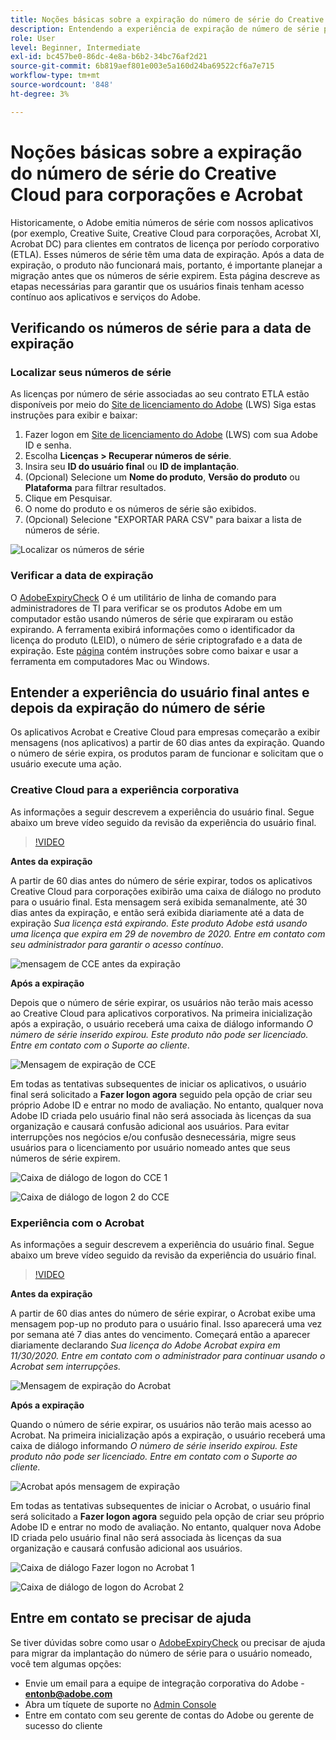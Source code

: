 ```yaml
---
title: Noções básicas sobre a expiração do número de série do Creative Cloud para corporações e Acrobat
description: Entendendo a experiência de expiração de número de série para Creative Cloud para corporações e Acrobat
role: User
level: Beginner, Intermediate
exl-id: bc457be0-86dc-4e8a-b6b2-34bc76af2d21
source-git-commit: 6b819aef801e003e5a160d24ba69522cf6a7e715
workflow-type: tm+mt
source-wordcount: '848'
ht-degree: 3%

---
```


# Noções básicas sobre a expiração do número de série do Creative Cloud para corporações e Acrobat

Historicamente, o Adobe emitia números de série com nossos aplicativos (por exemplo, Creative Suite, Creative Cloud para corporações, Acrobat XI, Acrobat DC) para clientes em contratos de licença por período corporativo (ETLA). Esses números de série têm uma data de expiração. Após a data de expiração, o produto não funcionará mais, portanto, é importante planejar a migração antes que os números de série expirem. Esta página descreve as etapas necessárias para garantir que os usuários finais tenham acesso contínuo aos aplicativos e serviços do Adobe.

## Verificando os números de série para a data de expiração

### Localizar seus números de série

As licenças por número de série associadas ao seu contrato ETLA estão disponíveis por meio do [Site de licenciamento do Adobe](https://licensing.adobe.com/) (LWS) Siga estas instruções para exibir e baixar:

1. Fazer logon em [Site de licenciamento do Adobe](https://licensing.adobe.com/) (LWS) com sua Adobe ID e senha.
1. Escolha **Licenças > Recuperar números de série**.
1. Insira seu **ID do usuário final** ou **ID de implantação**.
1. (Opcional) Selecione um **Nome do produto**, **Versão do produto** ou **Plataforma** para filtrar resultados.
1. Clique em Pesquisar.
1. O nome do produto e os números de série são exibidos.
1. (Opcional) Selecione &quot;EXPORTAR PARA CSV&quot; para baixar a lista de números de série.

![Localizar os números de série](assets/retrieveserialnumbers.png)

### Verificar a data de expiração

O [AdobeExpiryCheck](https://helpx.adobe.com/enterprise/kb/volume-license-expiration-check.html) O é um utilitário de linha de comando para administradores de TI para verificar se os produtos Adobe em um computador estão usando números de série que expiraram ou estão expirando. A ferramenta exibirá informações como o identificador da licença do produto (LEID), o número de série criptografado e a data de expiração. Este [página](https://helpx.adobe.com/enterprise/kb/volume-license-expiration-check.html) contém instruções sobre como baixar e usar a ferramenta em computadores Mac ou Windows.

## Entender a experiência do usuário final antes e depois da expiração do número de série

Os aplicativos Acrobat e Creative Cloud para empresas começarão a exibir mensagens (nos aplicativos) a partir de 60 dias antes da expiração. Quando o número de série expira, os produtos param de funcionar e solicitam que o usuário execute uma ação.

### Creative Cloud para a experiência corporativa

As informações a seguir descrevem a experiência do usuário final. Segue abaixo um breve vídeo seguido da revisão da experiência do usuário final.

>[!VIDEO](https://video.tv.adobe.com/v/331746?hidetitle=true)

**Antes da expiração**

A partir de 60 dias antes do número de série expirar, todos os aplicativos Creative Cloud para corporações exibirão uma caixa de diálogo no produto para o usuário final. Esta mensagem será exibida semanalmente, até 30 dias antes da expiração, e então será exibida diariamente até a data de expiração *Sua licença está expirando. Este produto Adobe está usando uma licença que expira em 29 de novembro de 2020. Entre em contato com seu administrador para garantir o acesso contínuo*.

![mensagem de CCE antes da expiração](assets/cceexpiring.png)

**Após a expiração**

Depois que o número de série expirar, os usuários não terão mais acesso ao Creative Cloud para aplicativos corporativos. Na primeira inicialização após a expiração, o usuário receberá uma caixa de diálogo informando *O número de série inserido expirou. Este produto não pode ser licenciado. Entre em contato com o Suporte ao cliente*.

![Mensagem de expiração de CCE](assets/cceafterexpire.png)

Em todas as tentativas subsequentes de iniciar os aplicativos, o usuário final será solicitado a **Fazer logon agora** seguido pela opção de criar seu próprio Adobe ID e entrar no modo de avaliação. No entanto, qualquer nova Adobe ID criada pelo usuário final não será associada às licenças da sua organização e causará confusão adicional aos usuários. Para evitar interrupções nos negócios e/ou confusão desnecessária, migre seus usuários para o licenciamento por usuário nomeado antes que seus números de série expirem.

![Caixa de diálogo de logon do CCE 1](assets/ccesignin1.png)

![Caixa de diálogo de logon 2 do CCE](assets/ccesignin2.png)

### Experiência com o Acrobat

As informações a seguir descrevem a experiência do usuário final. Segue abaixo um breve vídeo seguido da revisão da experiência do usuário final.

>[!VIDEO](https://video.tv.adobe.com/v/331749?hidetitle=true)


**Antes da expiração**

A partir de 60 dias antes do número de série expirar, o Acrobat exibe uma mensagem pop-up no produto para o usuário final. Isso aparecerá uma vez por semana até 7 dias antes do vencimento. Começará então a aparecer diariamente declarando *Sua licença do Adobe Acrobat expira em 11/30/2020. Entre em contato com o administrador para continuar usando o Acrobat sem interrupções.*

![Mensagem de expiração do Acrobat](assets/acrobatexpiring.png)

**Após a expiração**

Quando o número de série expirar, os usuários não terão mais acesso ao Acrobat. Na primeira inicialização após a expiração, o usuário receberá uma caixa de diálogo informando *O número de série inserido expirou. Este produto não pode ser licenciado. Entre em contato com o Suporte ao cliente.*

![Acrobat após mensagem de expiração](assets/acrobatafterexpire.png)

Em todas as tentativas subsequentes de iniciar o Acrobat, o usuário final será solicitado a **Fazer logon agora** seguido pela opção de criar seu próprio Adobe ID e entrar no modo de avaliação. No entanto, qualquer nova Adobe ID criada pelo usuário final não será associada às licenças da sua organização e causará confusão adicional aos usuários.

![Caixa de diálogo Fazer logon no Acrobat 1](assets/acrobatsignin1.png)

![Caixa de diálogo de logon do Acrobat 2](assets/acrobatsignin2.png)

## Entre em contato se precisar de ajuda

Se tiver dúvidas sobre como usar o [AdobeExpiryCheck](https://helpx.adobe.com/enterprise/kb/volume-license-expiration-check.html) ou precisar de ajuda para migrar da implantação do número de série para o usuário nomeado, você tem algumas opções:
* Envie um email para a equipe de integração corporativa do Adobe - **entonb@adobe.com**
* Abra um tíquete de suporte no [Admin Console](https://adminconsole.adobe.com/support)
* Entre em contato com seu gerente de contas do Adobe ou gerente de sucesso do cliente
